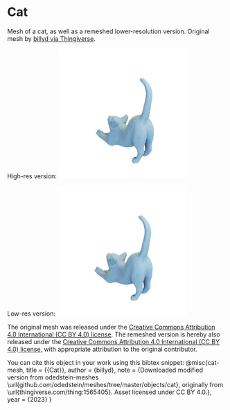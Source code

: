 # Cat

Mesh of a cat, as well as a remeshed lower-resolution version.
Original mesh by [billyd via Thingiverse](https://www.thingiverse.com/thing:1565405).

High-res version:
![cat](cat.png)

Low-res version:
![cat-low-resolution](cat-low-resolution.png)

The original mesh was released under the [Creative Commons Attribution 4.0 International (CC BY 4.0) license](https://creativecommons.org/licenses/by/4.0/).
The remeshed version is hereby also released under the [Creative Commons Attribution 4.0 International (CC BY 4.0) license](https://creativecommons.org/licenses/by/4.0/), with appropriate attribution to the original contributor.

You can cite this object in your work using this bibtex snippet:
    @misc{cat-mesh,
      title = {{Cat}},
      author = {billyd},
      note = {Downloaded modified version from odedstein-meshes \url{github.com/odedstein/meshes/tree/master/objects/cat}, originally from \url{thingiverse.com/thing:1565405}. Asset licensed under CC BY 4.0.},
      year = {2023}
    }
